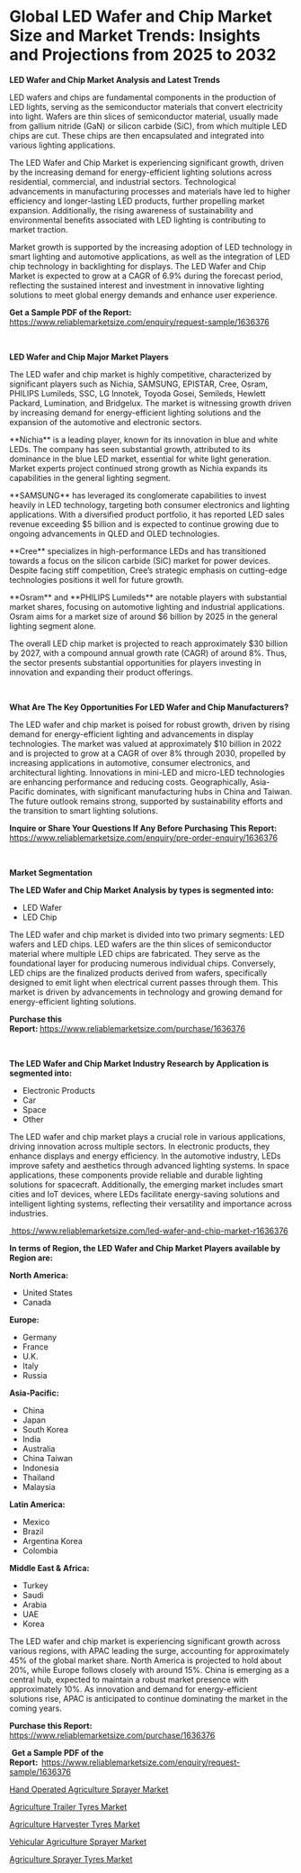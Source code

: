 <p><h1>Global LED Wafer and Chip Market Size and Market Trends: Insights and Projections from 2025 to 2032</h1></p><p><strong>LED Wafer and Chip Market Analysis and Latest Trends</strong></p>
<p><p>LED wafers and chips are fundamental components in the production of LED lights, serving as the semiconductor materials that convert electricity into light. Wafers are thin slices of semiconductor material, usually made from gallium nitride (GaN) or silicon carbide (SiC), from which multiple LED chips are cut. These chips are then encapsulated and integrated into various lighting applications.</p><p>The LED Wafer and Chip Market is experiencing significant growth, driven by the increasing demand for energy-efficient lighting solutions across residential, commercial, and industrial sectors. Technological advancements in manufacturing processes and materials have led to higher efficiency and longer-lasting LED products, further propelling market expansion. Additionally, the rising awareness of sustainability and environmental benefits associated with LED lighting is contributing to market traction.</p><p>Market growth is supported by the increasing adoption of LED technology in smart lighting and automotive applications, as well as the integration of LED chip technology in backlighting for displays. The LED Wafer and Chip Market is expected to grow at a CAGR of 6.9% during the forecast period, reflecting the sustained interest and investment in innovative lighting solutions to meet global energy demands and enhance user experience.</p></p>
<p><strong>Get a Sample PDF of the Report:&nbsp;</strong> <a href="https://www.reliablemarketsize.com/enquiry/request-sample/1636376?utm_campaign=1888&utm_medium=2&utm_source=Github&utm_content=ia&utm_term=23032025&utm_id=led-wafer-and-chip">https://www.reliablemarketsize.com/enquiry/request-sample/1636376</a></p>
<p>&nbsp;</p>
<p><strong>LED Wafer and Chip Major Market Players</strong></p>
<p><p>The LED wafer and chip market is highly competitive, characterized by significant players such as Nichia, SAMSUNG, EPISTAR, Cree, Osram, PHILIPS Lumileds, SSC, LG Innotek, Toyoda Gosei, Semileds, Hewlett Packard, Lumination, and Bridgelux. The market is witnessing growth driven by increasing demand for energy-efficient lighting solutions and the expansion of the automotive and electronic sectors.</p><p>**Nichia** is a leading player, known for its innovation in blue and white LEDs. The company has seen substantial growth, attributed to its dominance in the blue LED market, essential for white light generation. Market experts project continued strong growth as Nichia expands its capabilities in the general lighting segment.</p><p>**SAMSUNG** has leveraged its conglomerate capabilities to invest heavily in LED technology, targeting both consumer electronics and lighting applications. With a diversified product portfolio, it has reported LED sales revenue exceeding $5 billion and is expected to continue growing due to ongoing advancements in QLED and OLED technologies.</p><p>**Cree** specializes in high-performance LEDs and has transitioned towards a focus on the silicon carbide (SiC) market for power devices. Despite facing stiff competition, Cree’s strategic emphasis on cutting-edge technologies positions it well for future growth.</p><p>**Osram** and **PHILIPS Lumileds** are notable players with substantial market shares, focusing on automotive lighting and industrial applications. Osram aims for a market size of around $6 billion by 2025 in the general lighting segment alone.</p><p>The overall LED chip market is projected to reach approximately $30 billion by 2027, with a compound annual growth rate (CAGR) of around 8%. Thus, the sector presents substantial opportunities for players investing in innovation and expanding their product offerings.</p></p>
<p>&nbsp;</p>
<p><strong>What Are The Key Opportunities For LED Wafer and Chip Manufacturers?</strong></p>
<p><p>The LED wafer and chip market is poised for robust growth, driven by rising demand for energy-efficient lighting and advancements in display technologies. The market was valued at approximately $10 billion in 2022 and is projected to grow at a CAGR of over 8% through 2030, propelled by increasing applications in automotive, consumer electronics, and architectural lighting. Innovations in mini-LED and micro-LED technologies are enhancing performance and reducing costs. Geographically, Asia-Pacific dominates, with significant manufacturing hubs in China and Taiwan. The future outlook remains strong, supported by sustainability efforts and the transition to smart lighting solutions.</p></p>
<p><strong>Inquire or Share Your Questions If Any Before Purchasing This Report:</strong> <a href="https://www.reliablemarketsize.com/enquiry/pre-order-enquiry/1636376?utm_campaign=1888&utm_medium=2&utm_source=Github&utm_content=ia&utm_term=23032025&utm_id=led-wafer-and-chip">https://www.reliablemarketsize.com/enquiry/pre-order-enquiry/1636376</a></p>
<p>&nbsp;</p>
<p><strong>Market Segmentation</strong></p>
<p><strong>The LED Wafer and Chip Market Analysis by types is segmented into:</strong></p>
<p><ul><li>LED Wafer</li><li>LED Chip</li></ul></p>
<p><p>The LED wafer and chip market is divided into two primary segments: LED wafers and LED chips. LED wafers are the thin slices of semiconductor material where multiple LED chips are fabricated. They serve as the foundational layer for producing numerous individual chips. Conversely, LED chips are the finalized products derived from wafers, specifically designed to emit light when electrical current passes through them. This market is driven by advancements in technology and growing demand for energy-efficient lighting solutions.</p></p>
<p><strong>Purchase this Report:&nbsp;</strong><a href="https://www.reliablemarketsize.com/purchase/1636376?utm_campaign=1888&utm_medium=2&utm_source=Github&utm_content=ia&utm_term=23032025&utm_id=led-wafer-and-chip">https://www.reliablemarketsize.com/purchase/1636376</a></p>
<p>&nbsp;</p>
<p><strong>The LED Wafer and Chip Market Industry Research by Application is segmented into:</strong></p>
<p><ul><li>Electronic Products</li><li>Car</li><li>Space</li><li>Other</li></ul></p>
<p><p>The LED wafer and chip market plays a crucial role in various applications, driving innovation across multiple sectors. In electronic products, they enhance displays and energy efficiency. In the automotive industry, LEDs improve safety and aesthetics through advanced lighting systems. In space applications, these components provide reliable and durable lighting solutions for spacecraft. Additionally, the emerging market includes smart cities and IoT devices, where LEDs facilitate energy-saving solutions and intelligent lighting systems, reflecting their versatility and importance across industries.</p></p>
<p><a href="https://www.reliablemarketsize.com/led-wafer-and-chip-market-r1636376?utm_campaign=1888&utm_medium=2&utm_source=Github&utm_content=ia&utm_term=23032025&utm_id=led-wafer-and-chip">&nbsp;https://www.reliablemarketsize.com/led-wafer-and-chip-market-r1636376</a></p>
<p><strong>In terms of Region, the LED Wafer and Chip Market Players available by Region are:</strong></p>
<p>
    <p> <strong> North America: </strong>
        <ul>
            <li>United States</li>
            <li>Canada</li>
        </ul>
        </p> 
    <p> <strong> Europe: </strong>
        <ul>
            <li>Germany</li>
            <li>France</li>
            <li>U.K.</li>
            <li>Italy</li>
            <li>Russia</li>
        </ul>
        </p> 
    <p> <strong> Asia-Pacific: </strong>
        <ul>
            <li>China</li>
            <li>Japan</li>
            <li>South Korea</li>
            <li>India</li>
            <li>Australia</li>
            <li>China Taiwan</li>
            <li>Indonesia</li>
            <li>Thailand</li>
            <li>Malaysia</li>
        </ul>
        </p> 
    <p> <strong> Latin America: </strong>
        <ul>
            <li>Mexico</li>
            <li>Brazil</li>
            <li>Argentina Korea</li>
            <li>Colombia</li>
        </ul>
        </p> 
    <p> <strong> Middle East & Africa: </strong>
        <ul>
            <li>Turkey</li>
            <li>Saudi</li>
            <li>Arabia</li>
            <li>UAE</li>
            <li>Korea</li>
        </ul>
    </p>
    </p>
<p><p>The LED wafer and chip market is experiencing significant growth across various regions, with APAC leading the surge, accounting for approximately 45% of the global market share. North America is projected to hold about 20%, while Europe follows closely with around 15%. China is emerging as a central hub, expected to maintain a robust market presence with approximately 10%. As innovation and demand for energy-efficient solutions rise, APAC is anticipated to continue dominating the market in the coming years.</p></p>
<p><strong>Purchase this Report: </strong><a href="https://www.reliablemarketsize.com/purchase/1636376?utm_campaign=1888&utm_medium=2&utm_source=Github&utm_content=ia&utm_term=23032025&utm_id=led-wafer-and-chip">https://www.reliablemarketsize.com/purchase/1636376</a></p>
<p>&nbsp;<strong>Get a Sample PDF of the Report:&nbsp;&nbsp;</strong><a href="https://www.reliablemarketsize.com/enquiry/request-sample/1636376?utm_campaign=1888&utm_medium=2&utm_source=Github&utm_content=ia&utm_term=23032025&utm_id=led-wafer-and-chip">https://www.reliablemarketsize.com/enquiry/request-sample/1636376</a></p>
<p><strong></strong></p>
<p><p><a href="https://github.com/abararybar2x/Market-Research-Report-List-1/blob/main/hand-operated-agriculture-sprayer-market.md?utm_campaign=1888&utm_medium=2&utm_source=Github&utm_content=ia&utm_term=23032025&utm_id=led-wafer-and-chip">Hand Operated Agriculture Sprayer Market</a></p><p><a href="https://github.com/estaykaleslo/Market-Research-Report-List-1/blob/main/agriculture-trailer-tyres-market.md?utm_campaign=1888&utm_medium=2&utm_source=Github&utm_content=ia&utm_term=23032025&utm_id=led-wafer-and-chip">Agriculture Trailer Tyres Market</a></p><p><a href="https://github.com/tandyorandby/Market-Research-Report-List-1/blob/main/agriculture-harvester-tyres-market.md?utm_campaign=1888&utm_medium=2&utm_source=Github&utm_content=ia&utm_term=23032025&utm_id=led-wafer-and-chip">Agriculture Harvester Tyres Market</a></p><p><a href="https://github.com/shamprenadw7/Market-Research-Report-List-1/blob/main/vehicular-agriculture-sprayer-market.md?utm_campaign=1888&utm_medium=2&utm_source=Github&utm_content=ia&utm_term=23032025&utm_id=led-wafer-and-chip">Vehicular Agriculture Sprayer Market</a></p><p><a href="https://github.com/parthplagaf6/Market-Research-Report-List-1/blob/main/agriculture-sprayer-tyres-market.md?utm_campaign=1888&utm_medium=2&utm_source=Github&utm_content=ia&utm_term=23032025&utm_id=led-wafer-and-chip">Agriculture Sprayer Tyres Market</a></p></p>